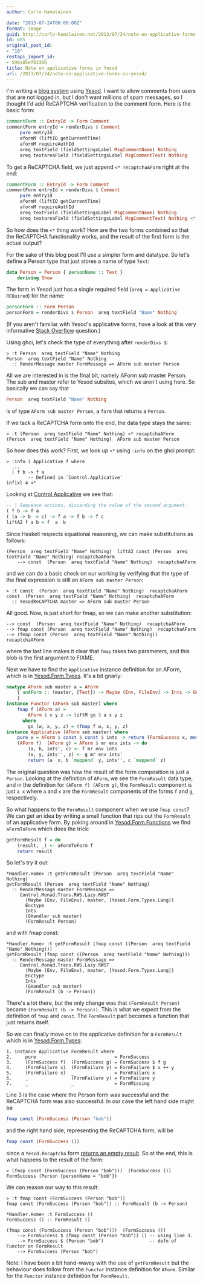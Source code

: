 ```yaml
---
author: Carlo Hamalainen

date: "2013-07-24T00:00:00Z"
format: image
guid: http://carlo-hamalainen.net/2013/07/24/note-on-applicative-forms-in-yesod/
id: 685
original_post_id:
- "16"
restapi_import_id:
- 596a05ef0330b
title: Note on applicative forms in Yesod
url: /2013/07/24/note-on-applicative-forms-in-yesod/
---
```

I'm writing a [blog system](https://github.com/carlohamalainen/cli-yesod-blog) using [Yesod](http://www.yesodweb.com/). I want to allow comments from users that are not logged in, but I don't want millions of spam messages, so I thought I'd add ReCAPTCHA verification to the comment form. Here is the basic form:

```haskell
commentForm :: EntryId -> Form Comment
commentForm entryId = renderDivs $ Comment
     pure entryId
     aformM (liftIO getCurrentTime)
     aformM requireAuthId
     areq textField (fieldSettingsLabel MsgCommentName) Nothing
     areq textareaField (fieldSettingsLabel MsgCommentText) Nothing
```

To get a ReCAPTCHA field, we just append ``<* recaptchaAForm`` right at the end:

```haskell
commentForm :: EntryId -> Form Comment
commentForm entryId = renderDivs $ Comment
     pure entryId
     aformM (liftIO getCurrentTime)
     aformM requireAuthId
     areq textField (fieldSettingsLabel MsgCommentName) Nothing
     areq textareaField (fieldSettingsLabel MsgCommentText) Nothing <* recaptchaAForm
```

So how does the ``<*`` thing work? How are the two forms combined so that the ReCAPTCHA functionality works, and the result of the first form is the actual output?

For the sake of this blog post I'll use a simpler form and datatype. So let's define a Person type that just stores a name of type ``Text``:

```haskell
data Person = Person { personName :: Text }
    deriving Show
```

The form in Yesod just has a single required field (``areq = Applicative REQuired``) for the name:

```haskell
personForm :: Form Person
personForm = renderDivs $ Person  areq textField "Name" Nothing
```

(If you aren't familiar with Yesod's applicative forms, have a look at this very informative [Stack Overflow](http://stackoverflow.com/questions/15869376/yesod-applicative-forms) question.)

Using ghci, let's check the type of everything after ``renderDivs $``:

```
> :t Person  areq textField "Name" Nothing
Person  areq textField "Name" Nothing
  :: RenderMessage master FormMessage => AForm sub master Person
```

All we are interested in is the final bit, namely AForm sub master Person. The sub and master refer to Yesod subsites, which we aren't using here. So basically we can say that

```haskell
Person  areq textField "Name" Nothing
```

is of type ``AForm sub master Person``, a ``form`` that returns a ``Person``.

If we tack a ReCAPTCHA form onto the end, the data type stays the same:

```
> :t (Person  areq textField "Name" Nothing) <* recaptchaAForm
(Person  areq textField "Name" Nothing)  AForm sub master Person
```

So how does this work? First, we look up ``<*`` using ``:info`` on the ghci prompt:

```
> :info ( Applicative f where
  ...
  ( f b -> f a
        -- Defined in `Control.Applicative'
infixl 4 <*
```

Looking at [Control.Applicative](http://www.haskell.org/ghc/docs/latest/html/libraries/base/Control-Applicative.html) we see that:

```haskell
-- | Sequence actions, discarding the value of the second argument.
( f b -> f a
( (a -> b -> c) -> f a -> f b -> f c
liftA2 f a b = f  a  b
```

Since Haskell respects equational reasoning, we can make substitutions as follows:

```
(Person  areq textField "Name" Nothing)  liftA2 const (Person  areq textField "Name" Nothing) recaptchaAForm
    --> const  (Person  areq textField "Name" Nothing)  recaptchaAForm
```

and we can do a basic check on our working by verifying that the type of the final expression is still an ``AForm sub master Person``:

```
> :t const  (Person  areq textField "Name" Nothing)  recaptchaAForm
const  (Person  areq textField "Name" Nothing)  recaptchaAForm
  :: YesodReCAPTCHA master => AForm sub master Person
```

All good. Now, is just short for fmap, so we can make another substitution:

```
--> const  (Person  areq textField "Name" Nothing)  recaptchaAForm
--> fmap const (Person  areq textField "Name" Nothing)  recaptchaAForm
--> (fmap const (Person  areq textField "Name" Nothing))  recaptchaAForm
```

where the last line makes it clear that ``fmap`` takes two parameters, and this blob is the first argument to FIXME.

Next we have to find the ``Applicative`` instance definition for an AForm, which is in [Yesod.Form.Types](http://hackage.haskell.org/packages/archive/yesod-form/1.2.1.3/doc/html/src/Yesod-Form-Types.html#AForm). It's a bit gnarly:

```haskell
newtype AForm sub master a = AForm
    { unAForm :: (master, [Text]) -> Maybe (Env, FileEnv) -> Ints -> GHandler sub master (FormResult a, [FieldView sub master] -> [FieldView sub master], Ints, Enctype)
    }
instance Functor (AForm sub master) where
    fmap f (AForm a) =
        AForm $ x y z -> liftM go $ a x y z
      where
        go (w, x, y, z) = (fmap f w, x, y, z)
instance Applicative (AForm sub master) where
    pure x = AForm $ const $ const $ ints -> return (FormSuccess x, mempty, ints, mempty)
    (AForm f)  (AForm g) = AForm $ mr env ints -> do
        (a, b, ints', c) <- f mr env ints
        (x, y, ints'', z) <- g mr env ints'
        return (a  x, b `mappend` y, ints'', c `mappend` z)
```

The original question was how the result of the form composition is just a ``Person``. Looking at the definition of ``AForm``, we see the ``FormResult`` data type, and in the definition for ``(AForm f) (AForm g)``, the ``FormResult`` component is just ``a x`` where ``a`` and ``x`` are the ``FormResult`` components of the forms ``f`` and ``g``, respectively.

So what happens to the ``FormResult`` component when we use ``fmap const``? We can get an idea by writing a small function that rips out the ``FormResult`` of an applicative form. By poking around in [Yesod.Form.Functions](http://hackage.haskell.org/packages/archive/yesod-form/1.2.1.3/doc/html/Yesod-Form-Functions.html) we find ``aFormToForm`` which does the trick:

```haskell
getFormResult f = do
    (result, _) <- aFormToForm f
    return result
```

So let's try it out:

```
*Handler.Home> :t getFormResult (Person  areq textField "Name" Nothing)
getFormResult (Person  areq textField "Name" Nothing)
  :: RenderMessage master FormMessage =>
     Control.Monad.Trans.RWS.Lazy.RWST
       (Maybe (Env, FileEnv), master, [Yesod.Form.Types.Lang])
       Enctype
       Ints
       (GHandler sub master)
       (FormResult Person)
```

and with fmap const:

```
*Handler.Home> :t getFormResult (fmap const ((Person  areq textField "Name" Nothing)))
getFormResult (fmap const ((Person  areq textField "Name" Nothing)))
  :: RenderMessage master FormMessage =>
     Control.Monad.Trans.RWS.Lazy.RWST
       (Maybe (Env, FileEnv), master, [Yesod.Form.Types.Lang])
       Enctype
       Ints
       (GHandler sub master)
       (FormResult (b -> Person))
```

There's a lot there, but the only change was that ``(FormResult Person)`` became ``(FormResult (b -> Person))``. This is what we expect from the definition of ``fmap`` and ``const``. The ``FormResult`` part becomes a function that just returns itself.

So we can finally move on to the applicative definition for a ``FormResult`` which is in [Yesod.Form.Types](http://hackage.haskell.org/packages/archive/yesod-form/1.2.1.3/doc/html/Yesod-Form-Types.html):

```
1. instance Applicative FormResult where
2.     pure                             = FormSuccess
3.     (FormSuccess f)  (FormSuccess g) = FormSuccess $ f g
4.     (FormFailure x)  (FormFailure y) = FormFailure $ x ++ y
5.     (FormFailure x)  _               = FormFailure x
6.     _                (FormFailure y) = FormFailure y
7.     _                _               = FormMissing
```

Line 3 is the case where the Person form was successful and the ReCAPTCHA form was also successful. In our case the left hand side might be

```haskell
fmap const (FormSuccess (Person "bob"))
```

and the right hand side, representing the ReCAPTCHA form, will be

```haskell
fmap const (FormSuccess ())
```

since a ``Yesod.Recaptcha`` form [returns an empty result](http://hackage.haskell.org/packages/archive/yesod-recaptcha/0.1.2/doc/html/src/Yesod-ReCAPTCHA.html#recaptchaAForm). So at the end, this is what happens to the result of the form:

```
> (fmap const (FormSuccess (Person "bob")))  (FormSuccess ())
FormSuccess (Person {personName = "bob"})
```

We can reason our way to this result:

```
> :t fmap const (FormSuccess (Person "bob"))
fmap const (FormSuccess (Person "bob")) :: FormResult (b -> Person)

*Handler.Home> :t FormSuccess ()
FormSuccess () :: FormResult ()

(fmap const (FormSuccess (Person "bob")))  (FormSuccess ())
    --> FormSuccess $ (fmap const (Person "bob")) () -- using line 3.
    --> FormSuccess $ (Person "bob")                 -- defn of Functor on FormResult
    --> FormSuccess (Person "bob")
```

Note: I have been a bit hand-wavey with the use of ``getFormResult`` but the behaviour does follow from the ``Functor`` instance definition for ``AForm``. Similar for the ``Functor`` instance definition for ``FormResult``.
